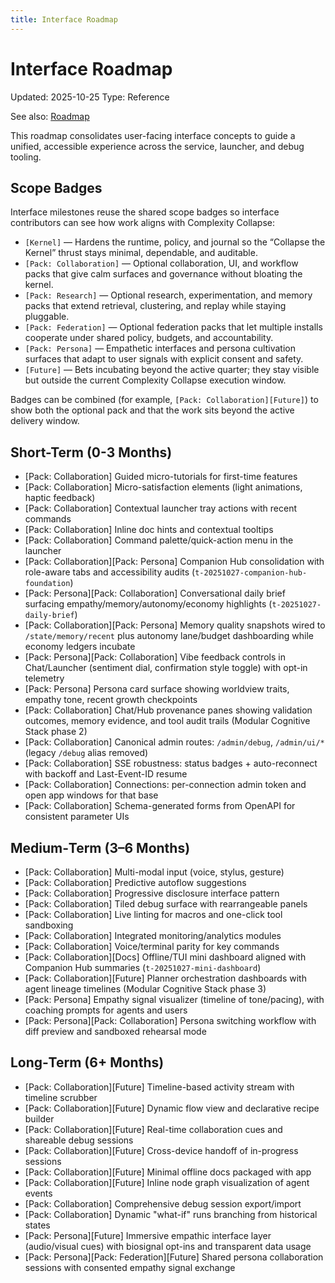 ```yaml
---
title: Interface Roadmap
---
```


# Interface Roadmap

Updated: 2025-10-25
Type: Reference

See also: [Roadmap](ROADMAP.md)

This roadmap consolidates user-facing interface concepts to guide a unified, accessible experience across the service, launcher, and debug tooling.

## Scope Badges

Interface milestones reuse the shared scope badges so interface contributors can see how work aligns with Complexity Collapse:

- `[Kernel]` — Hardens the runtime, policy, and journal so the “Collapse the Kernel” thrust stays minimal, dependable, and auditable.
- `[Pack: Collaboration]` — Optional collaboration, UI, and workflow packs that give calm surfaces and governance without bloating the kernel.
- `[Pack: Research]` — Optional research, experimentation, and memory packs that extend retrieval, clustering, and replay while staying pluggable.
- `[Pack: Federation]` — Optional federation packs that let multiple installs cooperate under shared policy, budgets, and accountability.
- `[Pack: Persona]` — Empathetic interfaces and persona cultivation surfaces that adapt to user signals with explicit consent and safety.
- `[Future]` — Bets incubating beyond the active quarter; they stay visible but outside the current Complexity Collapse execution window.

Badges can be combined (for example, `[Pack: Collaboration][Future]`) to show both the optional pack and that the work sits beyond the active delivery window.

<a id="short-term-0-3-months"></a>
## Short-Term (0-3 Months)
- [Pack: Collaboration] Guided micro-tutorials for first-time features
- [Pack: Collaboration] Micro-satisfaction elements (light animations, haptic feedback)
- [Pack: Collaboration] Contextual launcher tray actions with recent commands
- [Pack: Collaboration] Inline doc hints and contextual tooltips
- [Pack: Collaboration] Command palette/quick-action menu in the launcher
- [Pack: Collaboration][Pack: Persona] Companion Hub consolidation with role-aware tabs and accessibility audits (`t-20251027-companion-hub-foundation`)
- [Pack: Persona][Pack: Collaboration] Conversational daily brief surfacing empathy/memory/autonomy/economy highlights (`t-20251027-daily-brief`)
- [Pack: Collaboration][Pack: Persona] Memory quality snapshots wired to `/state/memory/recent` plus autonomy lane/budget dashboarding while economy ledgers incubate
- [Pack: Persona][Pack: Collaboration] Vibe feedback controls in Chat/Launcher (sentiment dial, confirmation style toggle) with opt-in telemetry
- [Pack: Persona] Persona card surface showing worldview traits, empathy tone, recent growth checkpoints
- [Pack: Collaboration] Chat/Hub provenance panes showing validation outcomes, memory evidence, and tool audit trails (Modular Cognitive Stack phase 2)
 - [Pack: Collaboration] Canonical admin routes: `/admin/debug`, `/admin/ui/*` (legacy `/debug` alias removed)
 - [Pack: Collaboration] SSE robustness: status badges + auto-reconnect with backoff and Last-Event-ID resume
 - [Pack: Collaboration] Connections: per-connection admin token and open app windows for that base
 - [Pack: Collaboration] Schema-generated forms from OpenAPI for consistent parameter UIs

## Medium‑Term (3–6 Months)
- [Pack: Collaboration] Multi-modal input (voice, stylus, gesture)
- [Pack: Collaboration] Predictive autoflow suggestions
- [Pack: Collaboration] Progressive disclosure interface pattern
- [Pack: Collaboration] Tiled debug surface with rearrangeable panels
- [Pack: Collaboration] Live linting for macros and one-click tool sandboxing
- [Pack: Collaboration] Integrated monitoring/analytics modules
- [Pack: Collaboration] Voice/terminal parity for key commands
- [Pack: Collaboration][Docs] Offline/TUI mini dashboard aligned with Companion Hub summaries (`t-20251027-mini-dashboard`)
- [Pack: Collaboration][Future] Planner orchestration dashboards with agent lineage timelines (Modular Cognitive Stack phase 3)
- [Pack: Persona] Empathy signal visualizer (timeline of tone/pacing), with coaching prompts for agents and users
- [Pack: Persona][Pack: Collaboration] Persona switching workflow with diff preview and sandboxed rehearsal mode

## Long‑Term (6+ Months)
- [Pack: Collaboration][Future] Timeline-based activity stream with timeline scrubber
- [Pack: Collaboration][Future] Dynamic flow view and declarative recipe builder
- [Pack: Collaboration][Future] Real-time collaboration cues and shareable debug sessions
- [Pack: Collaboration][Future] Cross-device handoff of in-progress sessions
- [Pack: Collaboration][Future] Minimal offline docs packaged with app
- [Pack: Collaboration][Future] Inline node graph visualization of agent events
- [Pack: Collaboration] Comprehensive debug session export/import
- [Pack: Collaboration] Dynamic "what-if" runs branching from historical states
- [Pack: Persona][Future] Immersive empathic interface layer (audio/visual cues) with biosignal opt-ins and transparent data usage
- [Pack: Persona][Pack: Federation][Future] Shared persona collaboration sessions with consented empathy signal exchange
